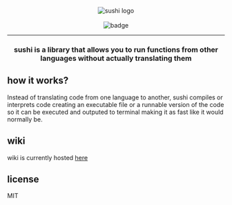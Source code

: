 <p align='center'>
    <img src="https://user-images.githubusercontent.com/47505116/215187622-ea13d72c-178d-48bb-aba4-1398abf3347d.png" alt="sushi logo">
    
<br/>
<br/>
<img src="https://img.shields.io/pypi/dm/sushipy.svg" alt="badge"/>

</p>

---

<h3 align='center'> sushi is a library that allows you to run functions from other languages without actually translating them</h3>

<h2> how it works? </h2>
<p>Instead of translating code from one language to another, sushi compiles or interprets code creating an executable file or a runnable version of the code so it can be executed and outputed to terminal making it as fast like it would normally be.</p>

<h2> wiki </h2>
<p> wiki is currently hosted <a href="https://github.com/dev-sushi/sushi/wiki"/> here </a> </p>

<h2> license </h2>
<p> MIT </p>
